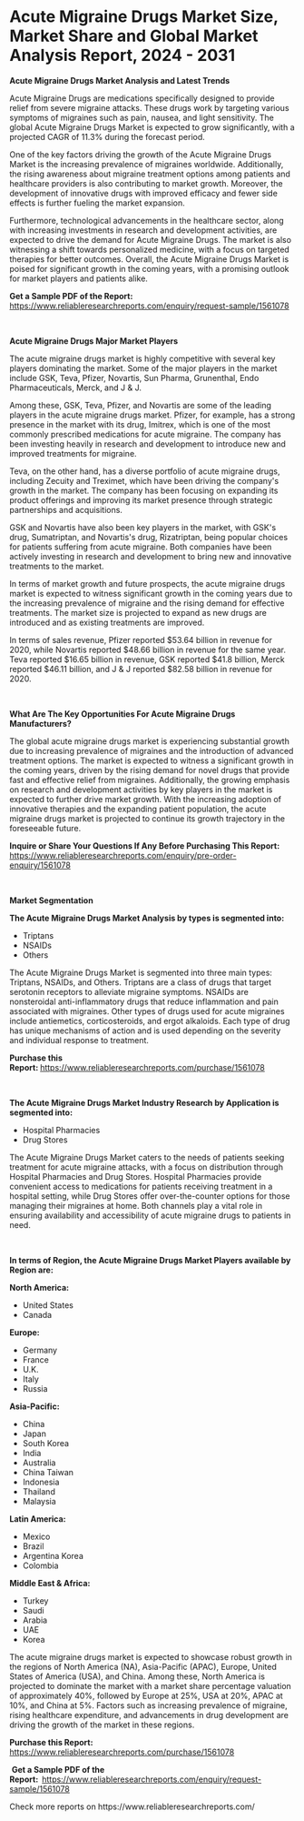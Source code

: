 <p><h1>Acute Migraine Drugs Market Size, Market Share and Global Market Analysis Report, 2024 - 2031</h1></p><p><strong>Acute Migraine Drugs Market Analysis and Latest Trends</strong></p>
<p><p>Acute Migraine Drugs are medications specifically designed to provide relief from severe migraine attacks. These drugs work by targeting various symptoms of migraines such as pain, nausea, and light sensitivity. The global Acute Migraine Drugs Market is expected to grow significantly, with a projected CAGR of 11.3% during the forecast period.</p><p>One of the key factors driving the growth of the Acute Migraine Drugs Market is the increasing prevalence of migraines worldwide. Additionally, the rising awareness about migraine treatment options among patients and healthcare providers is also contributing to market growth. Moreover, the development of innovative drugs with improved efficacy and fewer side effects is further fueling the market expansion.</p><p>Furthermore, technological advancements in the healthcare sector, along with increasing investments in research and development activities, are expected to drive the demand for Acute Migraine Drugs. The market is also witnessing a shift towards personalized medicine, with a focus on targeted therapies for better outcomes. Overall, the Acute Migraine Drugs Market is poised for significant growth in the coming years, with a promising outlook for market players and patients alike.</p></p>
<p><strong>Get a Sample PDF of the Report:&nbsp;</strong> <a href="https://www.reliableresearchreports.com/enquiry/request-sample/1561078">https://www.reliableresearchreports.com/enquiry/request-sample/1561078</a></p>
<p>&nbsp;</p>
<p><strong>Acute Migraine Drugs Major Market Players</strong></p>
<p><p>The acute migraine drugs market is highly competitive with several key players dominating the market. Some of the major players in the market include GSK, Teva, Pfizer, Novartis, Sun Pharma, Grunenthal, Endo Pharmaceuticals, Merck, and J & J.</p><p>Among these, GSK, Teva, Pfizer, and Novartis are some of the leading players in the acute migraine drugs market. Pfizer, for example, has a strong presence in the market with its drug, Imitrex, which is one of the most commonly prescribed medications for acute migraine. The company has been investing heavily in research and development to introduce new and improved treatments for migraine.</p><p>Teva, on the other hand, has a diverse portfolio of acute migraine drugs, including Zecuity and Treximet, which have been driving the company's growth in the market. The company has been focusing on expanding its product offerings and improving its market presence through strategic partnerships and acquisitions.</p><p>GSK and Novartis have also been key players in the market, with GSK's drug, Sumatriptan, and Novartis's drug, Rizatriptan, being popular choices for patients suffering from acute migraine. Both companies have been actively investing in research and development to bring new and innovative treatments to the market.</p><p>In terms of market growth and future prospects, the acute migraine drugs market is expected to witness significant growth in the coming years due to the increasing prevalence of migraine and the rising demand for effective treatments. The market size is projected to expand as new drugs are introduced and as existing treatments are improved.</p><p>In terms of sales revenue, Pfizer reported $53.64 billion in revenue for 2020, while Novartis reported $48.66 billion in revenue for the same year. Teva reported $16.65 billion in revenue, GSK reported $41.8 billion, Merck reported $46.11 billion, and J & J reported $82.58 billion in revenue for 2020.</p></p>
<p>&nbsp;</p>
<p><strong>What Are The Key Opportunities For Acute Migraine Drugs Manufacturers?</strong></p>
<p><p>The global acute migraine drugs market is experiencing substantial growth due to increasing prevalence of migraines and the introduction of advanced treatment options. The market is expected to witness a significant growth in the coming years, driven by the rising demand for novel drugs that provide fast and effective relief from migraines. Additionally, the growing emphasis on research and development activities by key players in the market is expected to further drive market growth. With the increasing adoption of innovative therapies and the expanding patient population, the acute migraine drugs market is projected to continue its growth trajectory in the foreseeable future.</p></p>
<p><strong>Inquire or Share Your Questions If Any Before Purchasing This Report:</strong> <a href="https://www.reliableresearchreports.com/enquiry/pre-order-enquiry/1561078">https://www.reliableresearchreports.com/enquiry/pre-order-enquiry/1561078</a></p>
<p>&nbsp;</p>
<p><strong>Market Segmentation</strong></p>
<p><strong>The Acute Migraine Drugs Market Analysis by types is segmented into:</strong></p>
<p><ul><li>Triptans</li><li>NSAIDs</li><li>Others</li></ul></p>
<p><p>The Acute Migraine Drugs Market is segmented into three main types: Triptans, NSAIDs, and Others. Triptans are a class of drugs that target serotonin receptors to alleviate migraine symptoms. NSAIDs are nonsteroidal anti-inflammatory drugs that reduce inflammation and pain associated with migraines. Other types of drugs used for acute migraines include antiemetics, corticosteroids, and ergot alkaloids. Each type of drug has unique mechanisms of action and is used depending on the severity and individual response to treatment.</p></p>
<p><strong>Purchase this Report:&nbsp;</strong><a href="https://www.reliableresearchreports.com/purchase/1561078">https://www.reliableresearchreports.com/purchase/1561078</a></p>
<p>&nbsp;</p>
<p><strong>The Acute Migraine Drugs Market Industry Research by Application is segmented into:</strong></p>
<p><ul><li>Hospital Pharmacies</li><li>Drug Stores</li></ul></p>
<p><p>The Acute Migraine Drugs Market caters to the needs of patients seeking treatment for acute migraine attacks, with a focus on distribution through Hospital Pharmacies and Drug Stores. Hospital Pharmacies provide convenient access to medications for patients receiving treatment in a hospital setting, while Drug Stores offer over-the-counter options for those managing their migraines at home. Both channels play a vital role in ensuring availability and accessibility of acute migraine drugs to patients in need.</p></p>
<p>&nbsp;</p>
<p><strong>In terms of Region, the Acute Migraine Drugs Market Players available by Region are:</strong></p>
<p>
    <p> <strong> North America: </strong>
        <ul>
            <li>United States</li>
            <li>Canada</li>
        </ul>
        </p> 
    <p> <strong> Europe: </strong>
        <ul>
            <li>Germany</li>
            <li>France</li>
            <li>U.K.</li>
            <li>Italy</li>
            <li>Russia</li>
        </ul>
        </p> 
    <p> <strong> Asia-Pacific: </strong>
        <ul>
            <li>China</li>
            <li>Japan</li>
            <li>South Korea</li>
            <li>India</li>
            <li>Australia</li>
            <li>China Taiwan</li>
            <li>Indonesia</li>
            <li>Thailand</li>
            <li>Malaysia</li>
        </ul>
        </p> 
    <p> <strong> Latin America: </strong>
        <ul>
            <li>Mexico</li>
            <li>Brazil</li>
            <li>Argentina Korea</li>
            <li>Colombia</li>
        </ul>
        </p> 
    <p> <strong> Middle East & Africa: </strong>
        <ul>
            <li>Turkey</li>
            <li>Saudi</li>
            <li>Arabia</li>
            <li>UAE</li>
            <li>Korea</li>
        </ul>
    </p>
    </p>
<p><p>The acute migraine drugs market is expected to showcase robust growth in the regions of North America (NA), Asia-Pacific (APAC), Europe, United States of America (USA), and China. Among these, North America is projected to dominate the market with a market share percentage valuation of approximately 40%, followed by Europe at 25%, USA at 20%, APAC at 10%, and China at 5%. Factors such as increasing prevalence of migraine, rising healthcare expenditure, and advancements in drug development are driving the growth of the market in these regions.</p></p>
<p><strong>Purchase this Report: </strong><a href="https://www.reliableresearchreports.com/purchase/1561078">https://www.reliableresearchreports.com/purchase/1561078</a></p>
<p>&nbsp;<strong>Get a Sample PDF of the Report:&nbsp;&nbsp;</strong><a href="https://www.reliableresearchreports.com/enquiry/request-sample/1561078">https://www.reliableresearchreports.com/enquiry/request-sample/1561078</a></p>
<p><strong></strong></p>
<p>Check more reports on https://www.reliableresearchreports.com/</p>